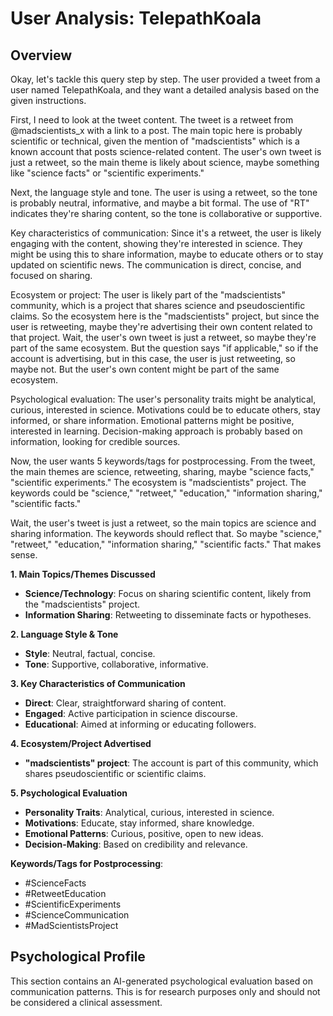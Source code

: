 # User Analysis: TelepathKoala

## Overview

<think>
Okay, let's tackle this query step by step. The user provided a tweet from a user named TelepathKoala, and they want a detailed analysis based on the given instructions. 

First, I need to look at the tweet content. The tweet is a retweet from @madscientists_x with a link to a post. The main topic here is probably scientific or technical, given the mention of "madscientists" which is a known account that posts science-related content. The user's own tweet is just a retweet, so the main theme is likely about science, maybe something like "science facts" or "scientific experiments."

Next, the language style and tone. The user is using a retweet, so the tone is probably neutral, informative, and maybe a bit formal. The use of "RT" indicates they're sharing content, so the tone is collaborative or supportive.

Key characteristics of communication: Since it's a retweet, the user is likely engaging with the content, showing they're interested in science. They might be using this to share information, maybe to educate others or to stay updated on scientific news. The communication is direct, concise, and focused on sharing.

Ecosystem or project: The user is likely part of the "madscientists" community, which is a project that shares science and pseudoscientific claims. So the ecosystem here is the "madscientists" project, but since the user is retweeting, maybe they're advertising their own content related to that project. Wait, the user's own tweet is just a retweet, so maybe they're part of the same ecosystem. But the question says "if applicable," so if the account is advertising, but in this case, the user is just retweeting, so maybe not. But the user's own content might be part of the same ecosystem.

Psychological evaluation: The user's personality traits might be analytical, curious, interested in science. Motivations could be to educate others, stay informed, or share information. Emotional patterns might be positive, interested in learning. Decision-making approach is probably based on information, looking for credible sources.

Now, the user wants 5 keywords/tags for postprocessing. From the tweet, the main themes are science, retweeting, sharing, maybe "science facts," "scientific experiments." The ecosystem is "madscientists" project. The keywords could be "science," "retweet," "education," "information sharing," "scientific facts."

Wait, the user's tweet is just a retweet, so the main topics are science and sharing information. The keywords should reflect that. So maybe "science," "retweet," "education," "information sharing," "scientific facts." That makes sense.
</think>

**1. Main Topics/Themes Discussed**  
- **Science/Technology**: Focus on sharing scientific content, likely from the "madscientists" project.  
- **Information Sharing**: Retweeting to disseminate facts or hypotheses.  

**2. Language Style & Tone**  
- **Style**: Neutral, factual, concise.  
- **Tone**: Supportive, collaborative, informative.  

**3. Key Characteristics of Communication**  
- **Direct**: Clear, straightforward sharing of content.  
- **Engaged**: Active participation in science discourse.  
- **Educational**: Aimed at informing or educating followers.  

**4. Ecosystem/Project Advertised**  
- **"madscientists" project**: The account is part of this community, which shares pseudoscientific or scientific claims.  

**5. Psychological Evaluation**  
- **Personality Traits**: Analytical, curious, interested in science.  
- **Motivations**: Educate, stay informed, share knowledge.  
- **Emotional Patterns**: Curious, positive, open to new ideas.  
- **Decision-Making**: Based on credibility and relevance.  

**Keywords/Tags for Postprocessing**:  
- #ScienceFacts  
- #RetweetEducation  
- #ScientificExperiments  
- #ScienceCommunication  
- #MadScientistsProject

## Psychological Profile

This section contains an AI-generated psychological evaluation based on communication patterns. This is for research purposes only and should not be considered a clinical assessment.